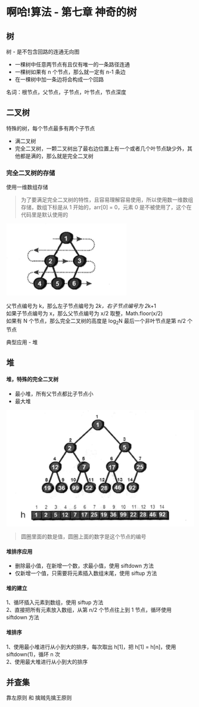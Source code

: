 # 啊哈!算法 - 第七章 神奇的树

## 树
树 - 是不包含回路的连通无向图  
- 一棵树中任意两节点有且仅有唯一的一条路径连通  
- 一棵树如果有 n 个节点，那么就一定有 n-1 条边
- 在一棵树中加一条边将会构成一个回路

名词：根节点，父节点，子节点，叶节点，节点深度  

## 二叉树

特殊的树，每个节点最多有两个子节点  

- 满二叉树
- 完全二叉树，一颗二叉树出了最右边位置上有一个或者几个叶节点缺少外，其他都是满的，那么就是完全二叉树  

### 完全二叉树的存储

使用一维数组存储  
>  为了要满足完全二叉树的特性，且容易理解容易使用，所以使用数一维数组存储，数组下标是从 1 开始的，arr[0] = 0，元素 0 是不被使用了，这个在代码里是默认使用的  

![完全二叉树存储](./tree.png)  

父节点编号为 k，那么左子节点编号为 2*k，右子节点编号为 2*k+1  
如果子节点编号为 x，那么父节点编号为 x/2 取整，Math.floor(x/2)  
如果有 N 个节点，那么完全二叉树的高度是 log<sub>2</sub>N
最后一个非叶节点是第 n/2 个节点

典型应用 - 堆

## 堆  

#### 堆，特殊的完全二叉树

- 最小堆，所有父节点都比子节点小
- 最大堆

![堆](./heap.png)  

> 圆圈里面的数是值，圆圈上面的数字是这个节点的编号  

#### 堆排序应用
- 删除最小值，在新增一个数，求最小值，使用 siftdown 方法
- 仅新增一个值，只需要将元素插入数组末尾，使用 siftup 方法

#### 堆的建立
1、循环插入元素到数组，使用 siftup 方法  
2、直接把所有元素放入数组，从第 n/2 个节点往上到 1 节点，循环使用 siftdown 方法

#### 堆排序  
1、使用最小堆进行从小到大的排序，每次取出 h[1]，把 h[1] = h[n]，使用 siftdown(1)，循环 n 次  
2、使用最大堆进行从小到大的排序

## 并查集 

靠左原则 和 擒贼先擒王原则


